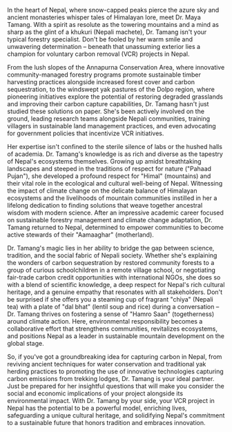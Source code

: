 In the heart of Nepal, where snow-capped peaks pierce the azure sky and ancient monasteries whisper tales of Himalayan lore, meet Dr. Maya Tamang. With a spirit as resolute as the towering mountains and a mind as sharp as the glint of a khukuri (Nepali machete), Dr. Tamang isn't your typical forestry specialist. Don't be fooled by her warm smile and unwavering determination – beneath that unassuming exterior lies a champion for voluntary carbon removal (VCR) projects in Nepal.

From the lush slopes of the Annapurna Conservation Area, where innovative community-managed forestry programs promote sustainable timber harvesting practices alongside increased forest cover and carbon sequestration, to the windswept yak pastures of the Dolpo region, where pioneering initiatives explore the potential of restoring degraded grasslands and improving their carbon capture capabilities, Dr. Tamang hasn't just studied these solutions on paper. She's been actively involved on the ground, leading research teams alongside Nepali communities, training villagers in sustainable land management practices, and even advocating for government policies that incentivize VCR initiatives.

Her expertise isn't confined to the sterile silence of labs or the hushed halls of academia. Dr. Tamang's knowledge is as rich and diverse as the tapestry of Nepal's ecosystems themselves. Growing up amidst breathtaking landscapes and steeped in the traditions of respect for nature ("Pahaad Pujan"), she developed a profound respect for "Himal" (mountains) and their vital role in the ecological and cultural well-being of Nepal. Witnessing the impact of climate change on the delicate balance of Himalayan ecosystems and the livelihoods of mountain communities instilled in her a lifelong dedication to finding solutions that weave together ancestral wisdom with modern science. After an impressive academic career focused on sustainable forestry management and climate change adaptation, Dr. Tamang returned to Nepal, determined to empower communities to become active stewards of their "Aamaaghar" (motherland).

Dr. Tamang's magic lies in her ability to bridge the gap between science, tradition, and the social fabric of Nepali society. Whether she's explaining the wonders of carbon sequestration by restored community forests to a group of curious schoolchildren in a remote village school, or negotiating fair-trade carbon credit opportunities with international NGOs, she does so with a blend of scientific knowledge, a deep respect for Nepal's rich cultural heritage, and a genuine empathy that resonates with all stakeholders. Don't be surprised if she offers you a steaming cup of fragrant "chiya" (Nepali tea) with a plate of "dal bhat" (lentil soup and rice) during a conversation – Dr. Tamang thrives on fostering a sense of "Hamro Saan" (togetherness) around climate action. Here, environmental responsibility becomes a collaborative effort that strengthens communities, revitalizes ecosystems, and positions Nepal as a leader in sustainable mountain development on the global stage.  

So, if you've got a groundbreaking idea for capturing carbon in Nepal, from reviving ancient techniques for water conservation and traditional yak herding practices to promoting the use of innovative technologies capturing carbon emissions from trekking lodges, Dr. Tamang is your ideal partner. Just be prepared for her insightful questions that will make you consider the social and economic implications of your project alongside its environmental impact. With Dr. Tamang by your side, your VCR project in Nepal has the potential to be a powerful model, enriching lives, safeguarding a unique cultural heritage, and solidifying Nepal's commitment to a sustainable future that honors tradition and embraces innovation. 

